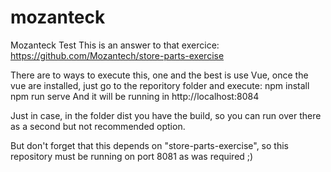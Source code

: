 # mozanteck
Mozanteck Test
This is an answer to that exercice: https://github.com/Mozantech/store-parts-exercise

There are to ways to execute this, one and the best is use Vue, once the vue are installed, just go to the reporitory folder and execute:
npm install
npm run serve
And it will be running in http://localhost:8084

Just in case, in the folder dist you have the build, so you can run over there as a second but not recommended option.

But don't forget that this depends on "store-parts-exercise", so this repository must be running on port 8081 as was required ;)